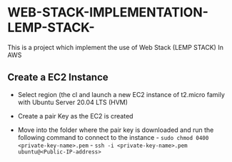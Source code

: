 # WEB-STACK-IMPLEMENTATION-LEMP-STACK-

This is a project which implement the use of Web Stack (LEMP STACK) In AWS

## Create a EC2 Instance
- Select region (the cl and launch a new EC2 instance of t2.micro family with Ubuntu Server 20.04 LTS (HVM)

- Create a pair Key as the EC2 is created

- Move into the folder where the pair key is downloaded and run the following command to connect to the instance 
              - `sudo chmod 0400 <private-key-name>.pem`
              - `ssh -i <private-key-name>.pem ubuntu@<Public-IP-address>`
